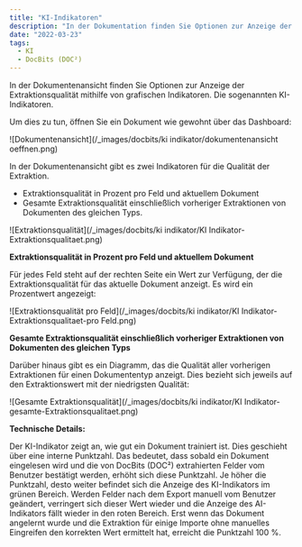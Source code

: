 ```yaml
---
title: "KI-Indikatoren"
description: "In der Dokumentation finden Sie Optionen zur Anzeige der Extraktionsqualität mithilfe von grafischen Indikatoren. Die sogenannten KI-Indikatoren."
date: "2022-03-23"
tags:
  - KI
  - DocBits (DOC²)
---
```


In der Dokumentenansicht finden Sie Optionen zur Anzeige der Extraktionsqualität mithilfe von grafischen Indikatoren. Die sogenannten KI-Indikatoren.

Um dies zu tun, öffnen Sie ein Dokument wie gewohnt über das Dashboard:

![Dokumentenansicht](/_images/docbits/ki indikator/dokumentenansicht oeffnen.png)

In der Dokumentenansicht gibt es zwei Indikatoren für die Qualität der Extraktion.

- Extraktionsqualität in Prozent pro Feld und aktuellem Dokument
- Gesamte Extraktionsqualität einschließlich vorheriger Extraktionen von Dokumenten des gleichen Typs.

![Extraktionsqualität](/_images/docbits/ki indikator/KI Indikator-Extraktionsqualitaet.png)

**Extraktionsqualität in Prozent pro Feld und aktuellem Dokument**

Für jedes Feld steht auf der rechten Seite ein Wert zur Verfügung, der die Extraktionsqualität für das aktuelle Dokument anzeigt. Es wird ein Prozentwert angezeigt:

![Extraktionsqualität pro Feld](/_images/docbits/ki indikator/KI Indikator-Extraktionsqualitaet-pro Feld.png)

**Gesamte Extraktionsqualität einschließlich vorheriger Extraktionen von Dokumenten des gleichen Typs**

Darüber hinaus gibt es ein Diagramm, das die Qualität aller vorherigen Extraktionen für einen Dokumententyp anzeigt. Dies bezieht sich jeweils auf den Extraktionswert mit der niedrigsten Qualität:

![Gesamte Extraktionsqualität](/_images/docbits/ki indikator/KI Indikator-gesamte-Extraktionsqualitaet.png)

**Technische Details:**

Der KI-Indikator zeigt an, wie gut ein Dokument trainiert ist. Dies geschieht über eine interne Punktzahl. Das bedeutet, dass sobald ein Dokument eingelesen wird und die von DocBits (DOC²) extrahierten Felder vom Benutzer bestätigt werden, erhöht sich diese Punktzahl. Je höher die Punktzahl, desto weiter befindet sich die Anzeige des KI-Indikators im grünen Bereich. Werden Felder nach dem Export manuell vom Benutzer geändert, verringert sich dieser Wert wieder und die Anzeige des AI-Indikators fällt wieder in den roten Bereich. Erst wenn das Dokument angelernt wurde und die Extraktion für einige Importe ohne manuelles Eingreifen den korrekten Wert ermittelt hat, erreicht die Punktzahl 100 %.